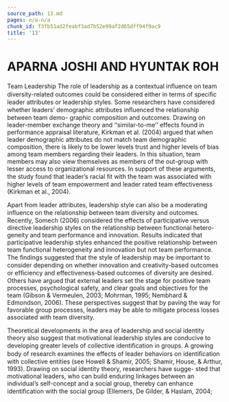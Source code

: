 ```yaml
---
source_path: 13.md
pages: n/a-n/a
chunk_id: f3fb51ad2feabf3ad7b52e99af2d65dff94f9ac9
title: '13'
---
```

# APARNA JOSHI AND HYUNTAK ROH

Team Leadership The role of leadership as a contextual inﬂuence on team diversity-related outcomes could be considered either in terms of speciﬁc leader attributes or leadership styles. Some researchers have considered whether leaders’ demographic attributes inﬂuenced the relationship between team demo- graphic composition and outcomes. Drawing on leader-member exchange theory and ‘‘similar-to-me’’ effects found in performance appraisal literature, Kirkman et al. (2004) argued that when leader demographic attributes do not match team demographic composition, there is likely to be lower levels trust and higher levels of bias among team members regarding their leaders. In this situation, team members may also view themselves as members of the out-group with lesser access to organizational resources. In support of these arguments, the study found that leader’s racial ﬁt with the team was associated with higher levels of team empowerment and leader rated team effectiveness (Kirkman et al., 2004).

Apart from leader attributes, leadership style can also be a moderating inﬂuence on the relationship between team diversity and outcomes. Recently, Somech (2006) considered the effects of participative versus directive leadership styles on the relationship between functional hetero- geneity and team performance and innovation. Results indicated that participative leadership styles enhanced the positive relationship between team functional heterogeneity and innovation but not team performance. The ﬁndings suggested that the style of leadership may be important to consider depending on whether innovation and creativity-based outcomes or efﬁciency and effectiveness-based outcomes of diversity are desired. Others have argued that external leaders set the stage for positive team processes, psychological safety, and clear goals and objectives for the team (Gibson & Vermeulen, 2003; Mohrman, 1995; Nembhard & Edmondson, 2006). These perspectives suggest that by paving the way for favorable group processes, leaders may be able to mitigate process losses associated with team diversity.

Theoretical developments in the area of leadership and social identity theory also suggest that motivational leadership styles are conducive to developing greater levels of collective identiﬁcation in groups. A growing body of research examines the effects of leader behaviors on identiﬁcation with collective entities (see Howell & Shamir, 2005; Shamir, House, & Arthur, 1993). Drawing on social identity theory, researchers have sugge- sted that motivational leaders, who can build enduring linkages between an individual’s self-concept and a social group, thereby can enhance identiﬁcation with the social group (Ellemers, De Gilder, & Haslam, 2004;
